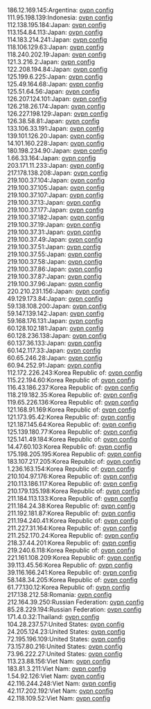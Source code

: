 186.12.169.145:Argentina: [ovpn config](vpn/186_12_169_145.ovpn)  
111.95.198.139:Indonesia: [ovpn config](vpn/111_95_198_139.ovpn)  
112.138.195.184:Japan: [ovpn config](vpn/112_138_195_184.ovpn)  
113.154.84.113:Japan: [ovpn config](vpn/113_154_84_113.ovpn)  
114.183.214.241:Japan: [ovpn config](vpn/114_183_214_241.ovpn)  
118.106.129.63:Japan: [ovpn config](vpn/118_106_129_63.ovpn)  
118.240.202.19:Japan: [ovpn config](vpn/118_240_202_19.ovpn)  
121.3.216.2:Japan: [ovpn config](vpn/121_3_216_2.ovpn)  
122.208.194.84:Japan: [ovpn config](vpn/122_208_194_84.ovpn)  
125.199.6.225:Japan: [ovpn config](vpn/125_199_6_225.ovpn)  
125.49.164.68:Japan: [ovpn config](vpn/125_49_164_68.ovpn)  
125.51.64.56:Japan: [ovpn config](vpn/125_51_64_56.ovpn)  
126.207.124.101:Japan: [ovpn config](vpn/126_207_124_101.ovpn)  
126.218.26.174:Japan: [ovpn config](vpn/126_218_26_174.ovpn)  
126.227.198.129:Japan: [ovpn config](vpn/126_227_198_129.ovpn)  
126.38.58.81:Japan: [ovpn config](vpn/126_38_58_81.ovpn)  
133.106.33.191:Japan: [ovpn config](vpn/133_106_33_191.ovpn)  
139.101.126.20:Japan: [ovpn config](vpn/139_101_126_20.ovpn)  
14.101.160.228:Japan: [ovpn config](vpn/14_101_160_228.ovpn)  
180.198.234.90:Japan: [ovpn config](vpn/180_198_234_90.ovpn)  
1.66.33.164:Japan: [ovpn config](vpn/1_66_33_164.ovpn)  
203.171.11.233:Japan: [ovpn config](vpn/203_171_11_233.ovpn)  
217.178.138.208:Japan: [ovpn config](vpn/217_178_138_208.ovpn)  
219.100.37.104:Japan: [ovpn config](vpn/219_100_37_104.ovpn)  
219.100.37.105:Japan: [ovpn config](vpn/219_100_37_105.ovpn)  
219.100.37.107:Japan: [ovpn config](vpn/219_100_37_107.ovpn)  
219.100.37.13:Japan: [ovpn config](vpn/219_100_37_13.ovpn)  
219.100.37.177:Japan: [ovpn config](vpn/219_100_37_177.ovpn)  
219.100.37.182:Japan: [ovpn config](vpn/219_100_37_182.ovpn)  
219.100.37.19:Japan: [ovpn config](vpn/219_100_37_19.ovpn)  
219.100.37.31:Japan: [ovpn config](vpn/219_100_37_31.ovpn)  
219.100.37.49:Japan: [ovpn config](vpn/219_100_37_49.ovpn)  
219.100.37.51:Japan: [ovpn config](vpn/219_100_37_51.ovpn)  
219.100.37.55:Japan: [ovpn config](vpn/219_100_37_55.ovpn)  
219.100.37.58:Japan: [ovpn config](vpn/219_100_37_58.ovpn)  
219.100.37.86:Japan: [ovpn config](vpn/219_100_37_86.ovpn)  
219.100.37.87:Japan: [ovpn config](vpn/219_100_37_87.ovpn)  
219.100.37.96:Japan: [ovpn config](vpn/219_100_37_96.ovpn)  
220.210.231.156:Japan: [ovpn config](vpn/220_210_231_156.ovpn)  
49.129.173.84:Japan: [ovpn config](vpn/49_129_173_84.ovpn)  
59.138.108.200:Japan: [ovpn config](vpn/59_138_108_200.ovpn)  
59.147.139.142:Japan: [ovpn config](vpn/59_147_139_142.ovpn)  
59.168.176.131:Japan: [ovpn config](vpn/59_168_176_131.ovpn)  
60.128.102.181:Japan: [ovpn config](vpn/60_128_102_181.ovpn)  
60.128.236.138:Japan: [ovpn config](vpn/60_128_236_138.ovpn)  
60.137.36.133:Japan: [ovpn config](vpn/60_137_36_133.ovpn)  
60.142.117.33:Japan: [ovpn config](vpn/60_142_117_33.ovpn)  
60.65.246.28:Japan: [ovpn config](vpn/60_65_246_28.ovpn)  
60.94.252.91:Japan: [ovpn config](vpn/60_94_252_91.ovpn)  
112.172.226.243:Korea Republic of: [ovpn config](vpn/112_172_226_243.ovpn)  
115.22.194.60:Korea Republic of: [ovpn config](vpn/115_22_194_60.ovpn)  
116.43.186.237:Korea Republic of: [ovpn config](vpn/116_43_186_237.ovpn)  
118.219.182.35:Korea Republic of: [ovpn config](vpn/118_219_182_35.ovpn)  
119.65.226.136:Korea Republic of: [ovpn config](vpn/119_65_226_136.ovpn)  
121.168.91.169:Korea Republic of: [ovpn config](vpn/121_168_91_169.ovpn)  
121.173.95.42:Korea Republic of: [ovpn config](vpn/121_173_95_42.ovpn)  
121.187.145.64:Korea Republic of: [ovpn config](vpn/121_187_145_64.ovpn)  
125.139.180.77:Korea Republic of: [ovpn config](vpn/125_139_180_77.ovpn)  
125.141.49.184:Korea Republic of: [ovpn config](vpn/125_141_49_184.ovpn)  
14.47.60.103:Korea Republic of: [ovpn config](vpn/14_47_60_103.ovpn)  
175.198.205.195:Korea Republic of: [ovpn config](vpn/175_198_205_195.ovpn)  
183.107.217.205:Korea Republic of: [ovpn config](vpn/183_107_217_205.ovpn)  
1.236.163.154:Korea Republic of: [ovpn config](vpn/1_236_163_154.ovpn)  
210.104.97.176:Korea Republic of: [ovpn config](vpn/210_104_97_176.ovpn)  
210.113.186.117:Korea Republic of: [ovpn config](vpn/210_113_186_117.ovpn)  
210.179.135.198:Korea Republic of: [ovpn config](vpn/210_179_135_198.ovpn)  
211.184.113.133:Korea Republic of: [ovpn config](vpn/211_184_113_133.ovpn)  
211.184.24.38:Korea Republic of: [ovpn config](vpn/211_184_24_38.ovpn)  
211.192.181.87:Korea Republic of: [ovpn config](vpn/211_192_181_87.ovpn)  
211.194.240.41:Korea Republic of: [ovpn config](vpn/211_194_240_41.ovpn)  
211.227.31.164:Korea Republic of: [ovpn config](vpn/211_227_31_164.ovpn)  
211.252.170.24:Korea Republic of: [ovpn config](vpn/211_252_170_24.ovpn)  
218.37.44.201:Korea Republic of: [ovpn config](vpn/218_37_44_201.ovpn)  
219.240.6.118:Korea Republic of: [ovpn config](vpn/219_240_6_118.ovpn)  
221.161.108.209:Korea Republic of: [ovpn config](vpn/221_161_108_209.ovpn)  
39.113.45.56:Korea Republic of: [ovpn config](vpn/39_113_45_56.ovpn)  
39.116.166.241:Korea Republic of: [ovpn config](vpn/39_116_166_241.ovpn)  
58.148.34.205:Korea Republic of: [ovpn config](vpn/58_148_34_205.ovpn)  
61.77.130.12:Korea Republic of: [ovpn config](vpn/61_77_130_12.ovpn)  
217.138.212.58:Romania: [ovpn config](vpn/217_138_212_58.ovpn)  
212.164.39.250:Russian Federation: [ovpn config](vpn/212_164_39_250.ovpn)  
85.28.229.194:Russian Federation: [ovpn config](vpn/85_28_229_194.ovpn)  
171.4.0.32:Thailand: [ovpn config](vpn/171_4_0_32.ovpn)  
104.28.237.57:United States: [ovpn config](vpn/104_28_237_57.ovpn)  
24.205.124.23:United States: [ovpn config](vpn/24_205_124_23.ovpn)  
72.195.196.109:United States: [ovpn config](vpn/72_195_196_109.ovpn)  
73.157.80.216:United States: [ovpn config](vpn/73_157_80_216.ovpn)  
73.96.222.27:United States: [ovpn config](vpn/73_96_222_27.ovpn)  
113.23.88.156:Viet Nam: [ovpn config](vpn/113_23_88_156.ovpn)  
183.81.3.211:Viet Nam: [ovpn config](vpn/183_81_3_211.ovpn)  
1.54.92.126:Viet Nam: [ovpn config](vpn/1_54_92_126.ovpn)  
42.116.244.248:Viet Nam: [ovpn config](vpn/42_116_244_248.ovpn)  
42.117.202.192:Viet Nam: [ovpn config](vpn/42_117_202_192.ovpn)  
42.118.109.52:Viet Nam: [ovpn config](vpn/42_118_109_52.ovpn)  
